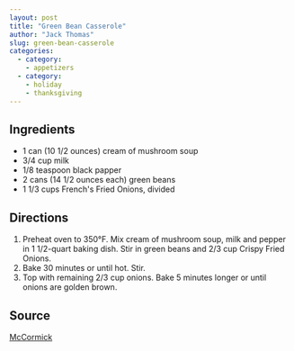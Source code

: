 ```yaml
---
layout: post
title: "Green Bean Casserole"
author: "Jack Thomas"
slug: green-bean-casserole
categories:
  - category:
    - appetizers
  - category:
    - holiday
    - thanksgiving
---
```


## Ingredients

- 1 can (10 1/2 ounces) cream of mushroom soup
- 3/4 cup milk
- 1/8 teaspoon black papper
- 2 cans (14 1/2 ounces each) green beans
- 1 1/3 cups French's Fried Onions, divided

## Directions

1. Preheat oven to 350°F. Mix cream of mushroom soup, milk and pepper in 1 1/2-quart baking dish. Stir in green beans and 2/3 cup Crispy Fried Onions.
2. Bake 30 minutes or until hot. Stir.
3. Top with remaining 2/3 cup onions. Bake 5 minutes longer or until onions are golden brown.

## Source

[McCormick](https://www.mccormick.com/frenchs/recipes/salads-sides/frenchs-green-bean-casserole)

